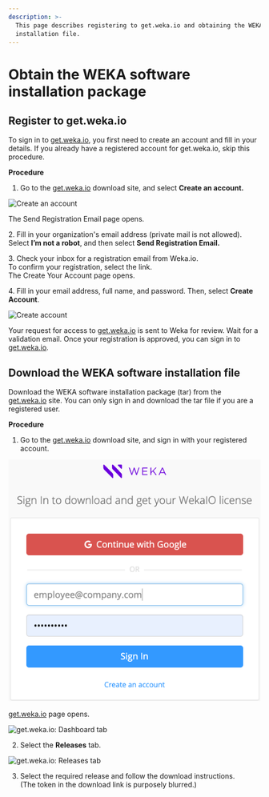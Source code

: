 ```yaml
---
description: >-
  This page describes registering to get.weka.io and obtaining the WEKA software
  installation file.
---
```


# Obtain the WEKA software installation package

## **Register to get.weka.io**

To sign in to [get.weka.io](http://get.weka.io), you first need to create an account and fill in your details. If you already have a registered account for get.weka.io, skip this procedure.

**Procedure**

1. Go to the [get.weka.io](https://get.weka.io/ui/dashboard) download site, and select **Create an account.**

![Create an account](../../.gitbook/assets/Sign-in\_create\_an\_account.png)

The Send Registration Email page opens.

2\. Fill in your organization's email address (private mail is not allowed).\
&#x20;   Select **I’m not a robot**, and then select **Send Registration Email.**

3\. Check your inbox for a registration email from Weka.io. \
&#x20;   To confirm your registration, select the link.\
&#x20;   The Create Your Account page opens.

4\. Fill in your email address, full name, and password. Then, select **Create Account**.

![Create account](../../.gitbook/assets/Create\_an\_account.png)

Your request for access to [get.weka.io](http://get.weka.io) is sent to Weka for review. Wait for a validation email. Once your registration is approved, you can sign in to [get.weka.io](http://get.weka.io).

## **Download the** WEKA **software installation file**

Download the WEKA software installation package (tar) from the [get.weka.io](https://get.weka.io/ui/dashboard) site. You can only sign in and download the tar file if you are a registered user.

**Procedure**

1. Go to the [get.weka.io](https://get.weka.io/ui/dashboard) download site, and sign in with your registered account.

![Sign in to download and get your Weka license](../../.gitbook/assets/sign-in-for-download.png)

[get.weka.io](http://get.weka.io) page opens.

![get.weka.io: Dashboard tab](../../.gitbook/assets/Get\_Weka\_dashboard.png)

2. Select the **Releases** tab.

![get.weka.io: Releases tab](../../.gitbook/assets/Get\_Weka\_download\_tab.png)

3. Select the required release and follow the download instructions.\
   (The token in the download link is purposely blurred.)
